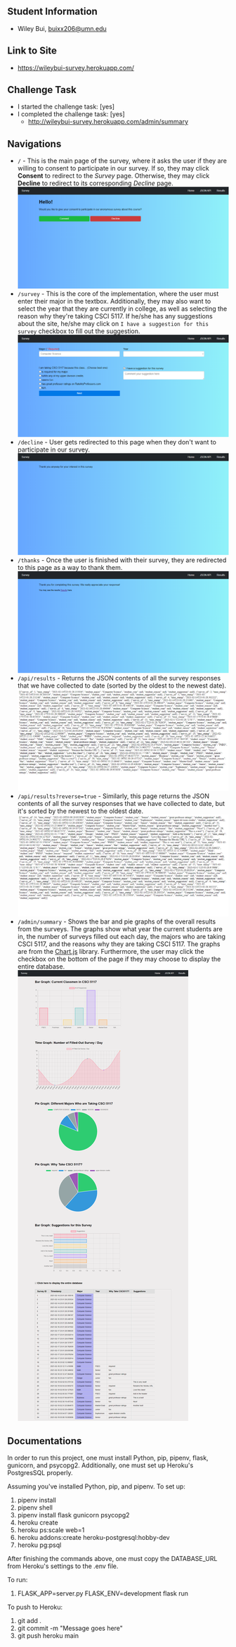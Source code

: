 ## Student Information
* Wiley Bui, buixx206@umn.edu

## Link to Site
* <https://wileybui-survey.herokuapp.com/>

## Challenge Task
* I started the challenge task: [yes]
* I completed the challenge task: [yes]
    * <http://wileybui-survey.herokuapp.com/admin/summary>

## Navigations
* `/` - This is the main page of the survey, where it asks the user if they are willing to consent to participate in our survey. If so, they may click **Consent** to redirect to the *Survey* page. Otherwise, they may click **Decline** to redirect to its corresponding *Decline* page.
        ![Main page](site_images/main.png?raw=true "Main page")
* `/survey` - This is the core of the implementation, where the user must enter their major in the textbox. Additionally, they may also want to select the year that they are currently in college, as well as selecting the reason why they're taking CSCI 5117. If he/she has any suggestions about the site, he/she may click on `I have a suggestion for this survey` checkbox to fill out the suggestion.
        ![Survey page](site_images/survey.png?raw=true "Survey page")
* `/decline` - User gets redirected to this page when they don't want to participate in our survey.
        ![Decline page](site_images/decline.png?raw=true "Decline page")
* `/thanks` - Once the user is finished with their survey, they are redirected to this page as a way to thank them.
        ![Thanks page](site_images/thanks.png?raw=true "Thanks page")
* `/api/results` - Returns the JSON contents of all the survey responses that we have collected to date (sorted by the oldest to the newest date).
        ![JSON API Results page](site_images/api_results.png?raw=true "JSON API Results page")
* `/api/results?reverse=true` - Similarly, this page returns the JSON contents of all the survey responses that we have collected to date, but it's sorted by the newest to the oldest date.
        ![JSON API Results (Reversed) page](site_images/api_results_reverse.png?raw=true "JSON API Results (Reversed) page")
* `/admin/summary` - Shows the bar and pie graphs of the overall results from the surveys. The graphs show what year the current students are in, the number of surveys filled out each day, the majors who are taking CSCI 5117, and the reasons why they are taking CSCI 5117. The graphs are from the [Chart.js](https://www.chartjs.org) library. Furthermore, the user may click the checkbox on the bottom of the page if they may choose to display the entire database.
        ![Admin summary page](site_images/summary.png?raw=true "Admin summary page")

## Documentations
In order to run this project, one must install Python, pip, pipenv, flask, gunicorn, and psycopg2. Additionally, one must set up Heroku's PostgresSQL properly.

Assuming you've installed Python, pip, and pipenv. To set up:
1. pipenv install
1. pipenv shell
1. pipenv install flask gunicorn psycopg2
1. heroku create
1. heroku ps:scale web=1
1. heroku addons:create heroku-postgresql:hobby-dev
1. heroku pg:psql

After finishing the commands above, one must copy the DATABASE_URL from Heroku's settings to the .env file.

To run:
1. FLASK_APP=server.py FLASK_ENV=development flask run

To push to Heroku:
1. git add .
1. git commit -m "Message goes here"
1. git push heroku main
